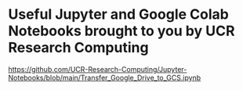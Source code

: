 # Useful Jupyter and Google Colab Notebooks brought to you by UCR Research Computing
https://github.com/UCR-Research-Computing/Jupyter-Notebooks/blob/main/Transfer_Google_Drive_to_GCS.ipynb
